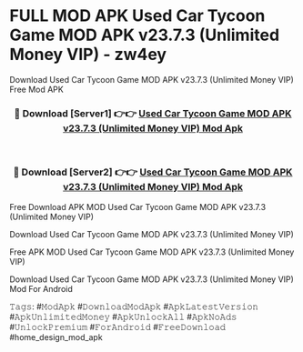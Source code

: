 # FULL MOD APK Used Car Tycoon Game MOD APK v23.7.3 (Unlimited Money VIP) - zw4ey
Download Used Car Tycoon Game MOD APK v23.7.3 (Unlimited Money VIP) Free Mod APK

<div align="center">
<h3>🔴 Download [Server1] 👉👉 <a href="https://apk-comot.site?title=Used_Car_Tycoon_Game_MOD_APK_v23.7.3_(Unlimited_Money_VIP)">Used Car Tycoon Game MOD APK v23.7.3 (Unlimited Money VIP) Mod Apk</a></h3><br>

<h3>🔴 Download [Server2] 👉👉 <a href="https://apk-comot.site?title=Used_Car_Tycoon_Game_MOD_APK_v23.7.3_(Unlimited_Money_VIP)">Used Car Tycoon Game MOD APK v23.7.3 (Unlimited Money VIP) Mod Apk</a></h3>
</div>


Free Download APK MOD Used Car Tycoon Game MOD APK v23.7.3 (Unlimited Money VIP)

Download Used Car Tycoon Game MOD APK v23.7.3 (Unlimited Money VIP) 

Free APK MOD Used Car Tycoon Game MOD APK v23.7.3 (Unlimited Money VIP) 

Download Used Car Tycoon Game MOD APK v23.7.3 (Unlimited Money VIP) Mod For Android

𝚃𝚊𝚐𝚜: #𝙼𝚘𝚍𝙰𝚙𝚔 #𝙳𝚘𝚠𝚗𝚕𝚘𝚊𝚍𝙼𝚘𝚍𝙰𝚙𝚔 #𝙰𝚙𝚔𝙻𝚊𝚝𝚎𝚜𝚝𝚅𝚎𝚛𝚜𝚒𝚘𝚗 #𝙰𝚙𝚔𝚄𝚗𝚕𝚒𝚖𝚒𝚝𝚎𝚍𝙼𝚘𝚗𝚎𝚢 #𝙰𝚙𝚔𝚄𝚗𝚕𝚘𝚌𝚔𝙰𝚕𝚕 #𝙰𝚙𝚔𝙽𝚘𝙰𝚍𝚜 #𝚄𝚗𝚕𝚘𝚌𝚔𝙿𝚛𝚎𝚖𝚒𝚞𝚖 #𝙵𝚘𝚛𝙰𝚗𝚍𝚛𝚘𝚒𝚍 #𝙵𝚛𝚎𝚎𝙳𝚘𝚠𝚗𝚕𝚘𝚊𝚍 #home_design_mod_apk